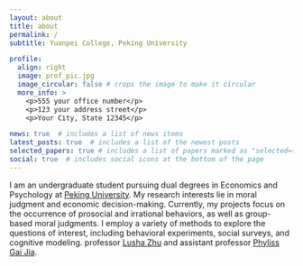 ```yaml
---
layout: about
title: about
permalink: /
subtitle: Yuanpei College, Peking University

profile:
  align: right
  image: prof_pic.jpg
  image_circular: false # crops the image to make it circular
  more_info: >
    <p>555 your office number</p>
    <p>123 your address street</p>
    <p>Your City, State 12345</p>

news: true  # includes a list of news items
latest_posts: true  # includes a list of the newest posts
selected_papers: true # includes a list of papers marked as "selected={true}"
social: true  # includes social icons at the bottom of the page
---
```


I am an undergraduate student pursuing dual degrees in Economics and Psychology at [Peking University](https://www.pku.edu.cn). My research interests lie in moral judgment and economic decision-making. Currently, my projects focus on the occurrence of prosocial and irrational behaviors, as well as group-based moral judgments. I employ a variety of methods to explore the questions of interest, including behavioral experiments, social surveys, and cognitive modeling. professor [Lusha Zhu](https://www.lushazhu.com) and assistant professor [Phyliss Gai Jia](http://www.phylissgai.com). 
